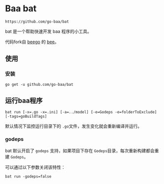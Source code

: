 # Baa bat

`https://github.com/go-baa/bat`

bat 是一个帮助快速开发 baa 程序的小工具。

代码fork自 [beego](https://github.com/astaxie/beego/) 的 [bee](https://github.com/beego/bee)。

## 使用

### 安装

```
go get -u github.com/go-baa/bat
```

## 运行baa程序

```
bat run [-x=.go -x=.ini] [-a=../model] [-e=Godeps -e=folderToExclude] [-tags=goBuildTags]
```

默认情况下监控运行目录下的 `.go`文件，发生变化就会重新编译并运行。

### godeps

bat 默认开启了 `godeps` 支持，如果项目下存在 `Godeps`目录，每次重新构建都会重建 `Godeps`。

可以通过以下参数关闭该特性：

```
bat run -godeps=false
```
